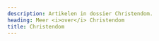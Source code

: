 ```yaml
---
description: Artikelen in dossier Christendom.
heading: Meer <i>over</i> Christendom
title: Christendom
---
```

